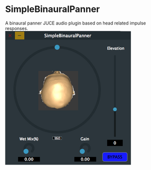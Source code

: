 # SimpleBinauralPanner
A binaural panner JUCE audio plugin based on head related impulse responses. <br/>
![SimpleBP](./SimpleBP.png)
